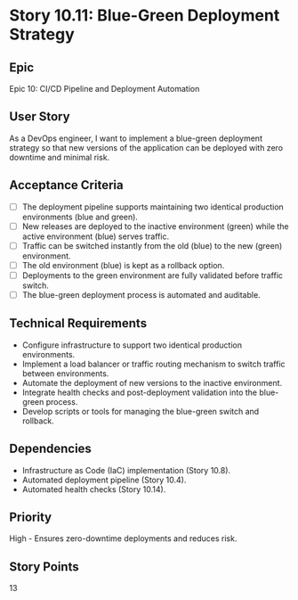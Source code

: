 # Story 10.11: Blue-Green Deployment Strategy

## Epic
Epic 10: CI/CD Pipeline and Deployment Automation

## User Story
As a DevOps engineer, I want to implement a blue-green deployment strategy so that new versions of the application can be deployed with zero downtime and minimal risk.

## Acceptance Criteria
- [ ] The deployment pipeline supports maintaining two identical production environments (blue and green).
- [ ] New releases are deployed to the inactive environment (green) while the active environment (blue) serves traffic.
- [ ] Traffic can be switched instantly from the old (blue) to the new (green) environment.
- [ ] The old environment (blue) is kept as a rollback option.
- [ ] Deployments to the green environment are fully validated before traffic switch.
- [ ] The blue-green deployment process is automated and auditable.

## Technical Requirements
- Configure infrastructure to support two identical production environments.
- Implement a load balancer or traffic routing mechanism to switch traffic between environments.
- Automate the deployment of new versions to the inactive environment.
- Integrate health checks and post-deployment validation into the blue-green process.
- Develop scripts or tools for managing the blue-green switch and rollback.

## Dependencies
- Infrastructure as Code (IaC) implementation (Story 10.8).
- Automated deployment pipeline (Story 10.4).
- Automated health checks (Story 10.14).

## Priority
High - Ensures zero-downtime deployments and reduces risk.

## Story Points
13
